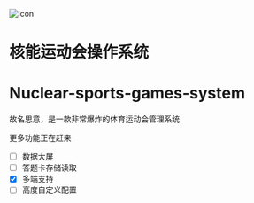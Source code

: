 ![icon](https://github.com/junugo/Nuclear-sports-games-system/assets/115913410/f37cf68f-dff4-476f-bd1f-a7113c631dff)

# 核能运动会操作系统
# Nuclear-sports-games-system

故名思意，是一款非常爆炸的体育运动会管理系统

更多功能正在赶来
- [ ] 数据大屏
- [ ] 答题卡存储读取
- [x] 多端支持
- [ ] 高度自定义配置
